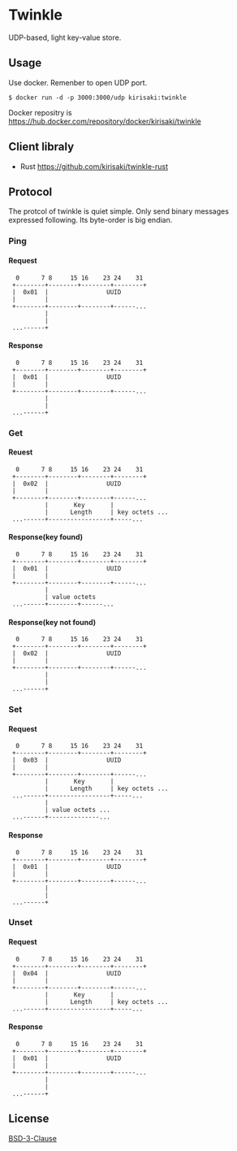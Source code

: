# Twinkle

UDP-based, light key-value store.

## Usage

Use docker. Remenber to open UDP port.

```shell
$ docker run -d -p 3000:3000/udp kirisaki:twinkle
```

Docker repositry is https://hub.docker.com/repository/docker/kirisaki/twinkle

## Client libraly

- Rust https://github.com/kirisaki/twinkle-rust

## Protocol

The protcol of twinkle is quiet simple. Only send binary messages expressed following.
Its byte-order is big endian.

### Ping

#### Request
```
  0      7 8     15 16    23 24    31
 +--------+--------+--------+--------+
 |  0x01  |                UUID     
 |        |
 +--------+--------+--------+------...
          |
          |
 ...------+
```

#### Response
```
  0      7 8     15 16    23 24    31
 +--------+--------+--------+--------+
 |  0x01  |                UUID     
 |        |
 +--------+--------+--------+------...
          |
          |
 ...------+
```

### Get

#### Reuest

```
  0      7 8     15 16    23 24    31
 +--------+--------+--------+--------+
 |  0x02  |                UUID     
 |        |
 +--------+--------+--------+------...
          |       Key       |
          |      Length     | key octets ...
 ...------+-----------------+-----...
```

#### Response(key found)

```
  0      7 8     15 16    23 24    31
 +--------+--------+--------+--------+
 |  0x01  |                UUID     
 |        |
 +--------+--------+--------+------...
          |
          | value octets
 ...------+--------+------...
```

#### Response(key not found)
```
  0      7 8     15 16    23 24    31
 +--------+--------+--------+--------+
 |  0x02  |                UUID     
 |        |
 +--------+--------+--------+------...
          |
          |
 ...------+
```

### Set

#### Request
```
  0      7 8     15 16    23 24    31
 +--------+--------+--------+--------+
 |  0x03  |                UUID     
 |        |
 +--------+--------+--------+------...
          |       Key       |
          |      Length     | key octets ...
 ...------+-----------------+-----...
          |
          | value octets ...
 ...------+--------------...

```

#### Response
```
  0      7 8     15 16    23 24    31
 +--------+--------+--------+--------+
 |  0x01  |                UUID     
 |        |
 +--------+--------+--------+------...
          |
          |
 ...------+
```

### Unset

#### Request
```
  0      7 8     15 16    23 24    31
 +--------+--------+--------+--------+
 |  0x04  |                UUID     
 |        |
 +--------+--------+--------+------...
          |       Key       |
          |      Length     | key octets ...
 ...------+-----------------+-----...
```

#### Response
```
  0      7 8     15 16    23 24    31
 +--------+--------+--------+--------+
 |  0x01  |                UUID     
 |        |
 +--------+--------+--------+------...
          |
          |
 ...------+
```

## License

[BSD-3-Clause](https://opensource.org/licenses/BSD-3-Clause)
